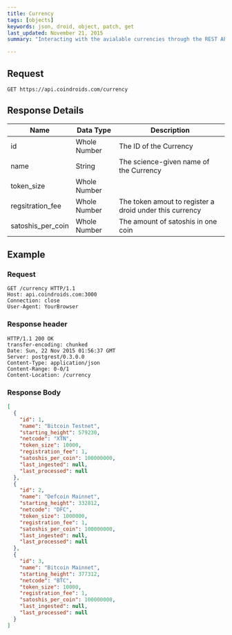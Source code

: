 ```yaml
---
title: Currency
tags: [objects]
keywords: json, droid, object, patch, get
last_updated: November 21, 2015
summary: "Interacting with the avialable currencies through the REST API"

---
```


## Request

```HTTP
GET https://api.coindroids.com/currency
```

## Response Details

|Name|Data Type|Description|
---|---|---|
| id | Whole Number| The ID of the Currency|
| name | String| The science-given name of the Currency |
|token_size| Whole Number | |
|regsitration_fee| Whole Number | The token amout to register a droid under this currency|
|satoshis_per_coin| Whole Number | The amount of satoshis in one coin|



## Example

### Request

```HTTP
GET /currency HTTP/1.1
Host: api.coindroids.com:3000
Connection: close
User-Agent: YourBrowser
```

### Response header

```HTTP
HTTP/1.1 200 OK
transfer-encoding: chunked
Date: Sun, 22 Nov 2015 01:56:37 GMT
Server: postgrest/0.3.0.0
Content-Type: application/json
Content-Range: 0-0/1
Content-Location: /currency
```

### Response Body
```JSON
[
  {
    "id": 1,
    "name": "Bitcoin Testnet",
    "starting_height": 579230,
    "netcode": "XTN",
    "token_size": 10000,
    "registration_fee": 1,
    "satoshis_per_coin": 100000000,
    "last_ingested": null,
    "last_processed": null
  },
  {
    "id": 2,
    "name": "Defcoin Mainnet",
    "starting_height": 332812,
    "netcode": "DFC",
    "token_size": 1000000,
    "registration_fee": 1,
    "satoshis_per_coin": 100000000,
    "last_ingested": null,
    "last_processed": null
  },
  {
    "id": 3,
    "name": "Bitcoin Mainnet",
    "starting_height": 377312,
    "netcode": "BTC",
    "token_size": 10000,
    "registration_fee": 1,
    "satoshis_per_coin": 100000000,
    "last_ingested": null,
    "last_processed": null
  }
]
```
